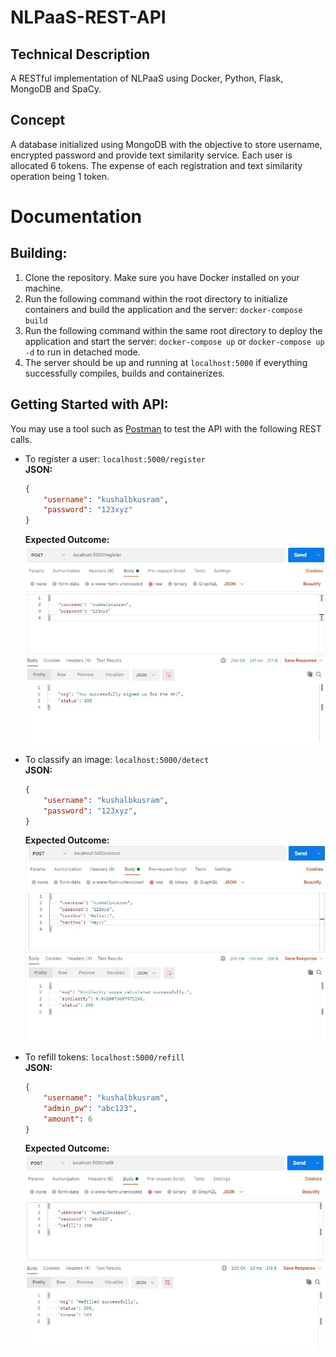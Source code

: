 # NLPaaS-REST-API

## Technical Description
 A RESTful implementation of NLPaaS using Docker, Python, Flask, MongoDB and SpaCy.

## Concept
A database initialized using MongoDB with the objective to store username, encrypted password and provide text similarity service. Each user is allocated 6 tokens. The expense of each registration and text similarity operation being 1 token. 

# Documentation

## Building:
1. Clone the repository. Make sure you have Docker installed on your machine. 
2. Run the following command within the root directory to initialize containers and build the application and the server: `docker-compose build`
3. Run the following command within the same root directory to deploy the application and start the server: `docker-compose up` or `docker-compose up -d` to run in detached mode. 
4. The server should be up and running at `localhost:5000` if everything successfully compiles, builds and containerizes. 

## Getting Started with API:

You may use a tool such as [Postman](https://www.postman.com/downloads/) to test the API with the following REST calls. 

- To register a user: `localhost:5000/register` </br>
    <strong>JSON:</strong>
    ```json
    {
        "username": "kushalbkusram",
        "password": "123xyz"
    }
    ```
    <strong>Expected Outcome:</strong>
    ![Register Result](images/register-result.jpg)

- To classify an image: `localhost:5000/detect` </br>
    <strong>JSON:</strong>
    ```json
    {
        "username": "kushalbkusram",
        "password": "123xyz",
    }
    ```
    <strong>Expected Outcome:</strong>
    ![Register Result](images/detect-result.jpg)

- To refill tokens: `localhost:5000/refill` </br>
    <strong>JSON:</strong>
    </br>
    ```json
    {
        "username": "kushalbkusram",
        "admin_pw": "abc123",
        "amount": 6
    }
    ```
    <strong>Expected Outcome:</strong>
    ![Register Result](images/refill-result.jpg)